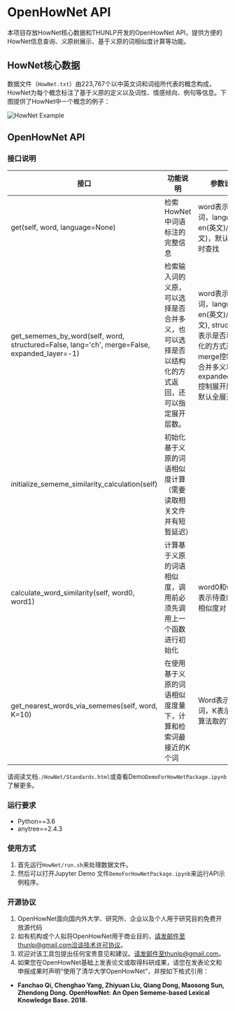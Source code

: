 # OpenHowNet API

本项目存放HowNet核心数据和THUNLP开发的OpenHowNet API，提供方便的HowNet信息查询、义原树展示、基于义原的词相似度计算等功能。

## HowNet核心数据
数据文件（`HowNet.txt`）由223,767个以中英文词和词组所代表的概念构成，HowNet为每个概念标注了基于义原的定义以及词性、情感倾向、例句等信息。下图提供了HowNet中一个概念的例子：

![HowNet Example](hownet-example.png)

## OpenHowNet API

### 接口说明

|接口|功能说明|参数说明|
|---|-------|-------|
get(self, word, language=None)|检索HowNet中词语标注的完整信息|word表示待查词，language为en(英文)/ch(中文)，默认双语同时查找
get\_sememes\_by\_word(self, word, structured=False, lang='ch', merge=False, expanded_layer=-1)|检索输入词的义原，可以选择是否合并多义，也可以选择是否以结构化的方式返回，还可以指定展开层数。|word表示待查词，language为en(英文)/ch(中文), structured表示是否以结构化的方式返回，merge控制是否合并多义项，expanded_layer控制展开层数，默认全展开。
initialize\_sememe\_similarity\_calculation(self)|初始化基于义原的词语相似度计算（需要读取相关文件并有短暂延迟）|
calculate\_word\_similarity(self, word0, word1)|计算基于义原的词语相似度，调用前必须先调用上一个函数进行初始化|word0和word1表示待查的词语相似度对
get\_nearest\_words\_via\_sememes(self, word, K=10)|在使用基于义原的词语相似度度量下，计算和检索词最接近的K个词|Word表示检索词，K表示K近邻算法取的Top-K

请阅读文档`./HowNet/Standards.html`或查看Demo`DemoForHowNetPackage.ipynb`了解更多。

### 运行要求
* Python==3.6
* anytree==2.4.3

### 使用方式
1. 首先运行`HowNet/run.sh`来处理数据文件。
2. 然后可以打开Jupyter Demo 文件`DemoForHowNetPackage.ipynb`来运行API示例程序。

### 开源协议
1. OpenHowNet面向国内外大学、研究所、企业以及个人用于研究目的免费开放源代码
2. 如有机构或个人拟将OpenHowNet用于商业目的，请发邮件至thunlp@gmail.com洽谈技术许可协议。
3. 欢迎对该工具包提出任何宝贵意见和建议。请发邮件至thunlp@gmail.com。
4. 如果您在OpenHowNet基础上发表论文或取得科研成果，请您在发表论文和申报成果时声明“使用了清华大学OpenHowNet”，并按如下格式引用：

* **Fanchao Qi, Chenghao Yang, Zhiyuan Liu, Qiang Dong, Maosong Sun, Zhendong Dong. OpenHowNet: An Open Sememe-based Lexical Knowledge Base. 2018.**
